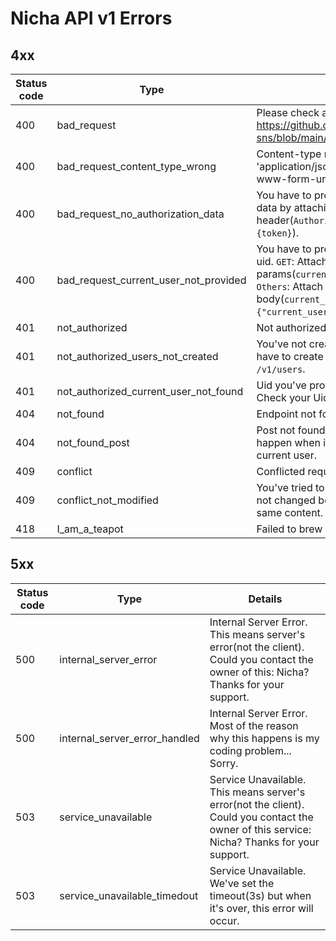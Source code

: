 # Nicha API v1 Errors

## 4xx

|Status code|Type|Details|
|-----------|----|-------|
|400|bad_request|Please check api docs. https://github.com/BonyChops/nicha-sns/blob/main/functions/docs/v1.md
|400|bad_request_content_type_wrong|Content-type must be 'application/json' or 'application/x-www-form-urlencoded'|
|400|bad_request_no_authorization_data|You have to provide authorization data by attaching on header(`Authorization: Bearer {token}`).
|400|bad_request_current_user_not_provided|You have to provide current user's uid. `GET`: Attach on your params(`current_user={user_uid}`). `Others`: Attach on your body(`current_user={user_uid}` or `{"current_user": {user_uid}}`)|
|401|not_authorized|Not authorized.
|401|not_authorized_users_not_created|You've not created first user. You have to create the first user with `POST /v1/users`.
|401|not_authorized_current_user_not_found|Uid you've provided is not valid. Check your Uid.
|404|not_found|Endpoint not found...(nicha
|404|not_found_post|Post not found. This error will also happen when it's not visible for current user.
|409|conflict|Conflicted request.
|409|conflict_not_modified|You've tried to modify things but it's not changed because of sending same content.
|418|I_am_a_teapot|Failed to brew coffee with a teapot.|

## 5xx

|Status code|Type|Details|
|-----------|----|-------|
|500|internal_server_error|Internal Server Error. This means server's error(not the client). Could you contact the owner of this: Nicha? Thanks for your support.|
|500|internal_server_error_handled|Internal Server Error. Most of the reason why this happens is my coding problem... Sorry.|
|503|service_unavailable|Service Unavailable. This means server's error(not the client). Could you contact the owner of this service: Nicha? Thanks for your support.|
|503|service_unavailable_timedout|Service Unavailable. We've set the timeout(3s) but when it's over, this error will occur.|